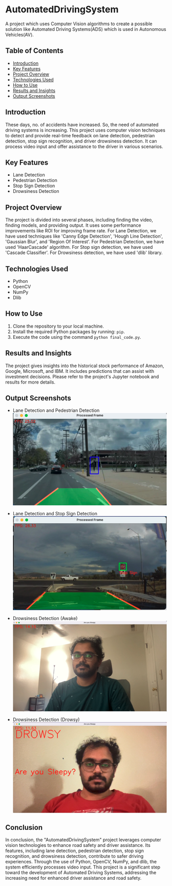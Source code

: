 # AutomatedDrivingSystem

A project which uses Computer Vision algorithms to create a possible solution like Automated Driving Systems(ADS) which is used in Autonomous Vehicles(AV).

## Table of Contents
- [Introduction](#introduction)
- [Key Features](#key-features)
- [Project Overview](#project-overview)
- [Technologies Used](#technologies-used)
- [How to Use](#how-to-use)
- [Results and Insights](#results-and-insights)
- [Output Screenshots](#output-screenshots)


## Introduction

These days, no. of accidents have increased. So, the need of automated driving systems is increasing.
This project uses computer vision techniques to detect and provide real-time feedback on lane detection, pedestrian detection, stop sign recognition, and driver drowsiness detection. It can process video input and offer assistance to the driver in various scenarios. 

## Key Features

- Lane Detection
- Pedestrian Detection
- Stop Sign Detection
- Drowsiness Detection

## Project Overview

The project is divided into several phases, including finding the video, finding models, and providing output. It uses some performance improvements like ROI for improving frame rate. For Lane Detection, we have used techniques like 'Canny Edge Detection', 'Hough Line Detection', 'Gaussian Blur', and 'Region Of Interest'. For Pedestrian Detection, we have used 'HaarCascade' algorithm. For Stop sign detection, we have used 'Cascade Classifier'. For Drowsiness detection, we have used 'dlib' library.

## Technologies Used

- Python
- OpenCV
- NumPy
- Dlib


## How to Use

1. Clone the repository to your local machine.
2. Install the required Python packages by running: `pip`.
3. Execute the code using the command `python final_code.py`.

## Results and Insights

The project gives insights into the historical stock performance of Amazon, Google, Microsoft, and IBM. It includes predictions that can assist with investment decisions. Please refer to the project's Jupyter notebook and results for more details.

## Output Screenshots

- Lane Detection and Pedestrian Detection
![Lane and Pedestrian Detection](lane_pedestrian.png)

- Lane Detection and Stop Sign Detection
![Lane and Stop Sign Detection](lane_stop.png)

- Drowsiness Detection (Awake)
![Drowsiness Detection Awake](drowsiness_awake.png)

- Drowsiness Detection (Drowsy)
![Drowsiness Detection Drowsy](drowsniess.png)


## Conclusion

In conclusion, the "AutomatedDrivingSystem" project leverages computer vision technologies to enhance road safety and driver assistance. Its features, including lane detection, pedestrian detection, stop sign recognition, and drowsiness detection, contribute to safer driving experiences. Through the use of Python, OpenCV, NumPy, and dlib, the system efficiently processes video input. This project is a significant step toward the development of Automated Driving Systems, addressing the increasing need for enhanced driver assistance and road safety.


